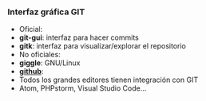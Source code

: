 ### Interfaz gráfica GIT

* Oficial:
 * **git-gui**: interfaz para hacer commits
 * **gitk**: interfaz para visualizar/explorar el repositorio
* No oficiales:
 * **giggle**: GNU/Linux
 * **[github](https://desktop.github.com/)**:
* Todos los grandes editores tienen integración con GIT
 * Atom, PHPstorm, Visual Studio Code...
